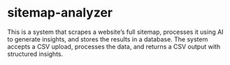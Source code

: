 # sitemap-analyzer
This is a system that scrapes a website’s full sitemap, processes it using AI to generate insights, and stores the results in a database. The system accepts a CSV upload, processes the data, and returns a CSV output with structured insights.
